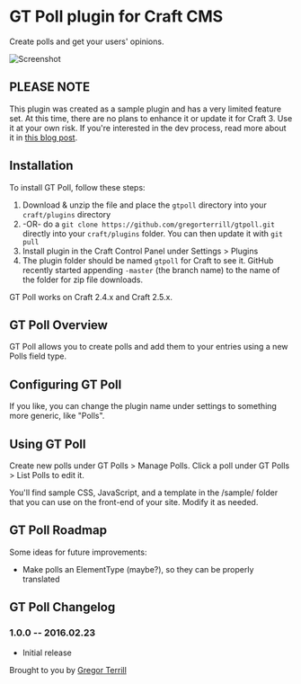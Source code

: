 # GT Poll plugin for Craft CMS

Create polls and get your users' opinions.

![Screenshot](resources/screenshots/plugin_logo.png)

## PLEASE NOTE

This plugin was created as a sample plugin and has a very limited feature set. At this time, there are no plans to enhance it or update it for Craft 3. Use it at your own risk. If you're interested in the dev process, read more about it in [this blog post](http://gregorterrill.com/blog/2016/building-a-polls-plugin-in-craft).

## Installation

To install GT Poll, follow these steps:

1. Download & unzip the file and place the `gtpoll` directory into your `craft/plugins` directory
2.  -OR- do a `git clone https://github.com/gregorterrill/gtpoll.git` directly into your `craft/plugins` folder.  You can then update it with `git pull`
3. Install plugin in the Craft Control Panel under Settings > Plugins
4. The plugin folder should be named `gtpoll` for Craft to see it.  GitHub recently started appending `-master` (the branch name) to the name of the folder for zip file downloads.

GT Poll works on Craft 2.4.x and Craft 2.5.x.

## GT Poll Overview

GT Poll allows you to create polls and add them to your entries using a new Polls field type.

## Configuring GT Poll

If you like, you can change the plugin name under settings to something more generic, like "Polls".

## Using GT Poll

Create new polls under GT Polls > Manage Polls. Click a poll under GT Polls > List Polls to edit it.

You'll find sample CSS, JavaScript, and a template in the /sample/ folder that you can use on the front-end of your site. Modify it as needed.

## GT Poll Roadmap

Some ideas for future improvements:

* Make polls an ElementType (maybe?), so they can be properly translated

## GT Poll Changelog

### 1.0.0 -- 2016.02.23

* Initial release

Brought to you by [Gregor Terrill](http://gregorterrill.com)